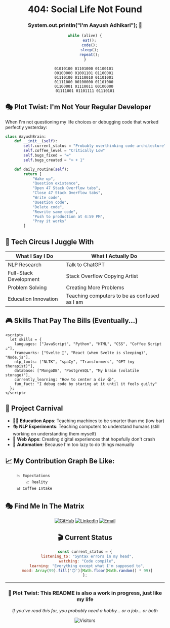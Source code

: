 <div align="center">

# 404: Social Life Not Found
### System.out.println("I'm Aayush Adhikari"); 🤖

```js
while (alive) {
    eat();
    code();
    sleep();
    repeat();
}
```

</div>

<!-- Matrix-style binary rain effect -->
<div align="center">
  
```
01010100 01101000 01100101 
00100000 01001101 01100001 
01110100 01110010 01101001 
01111000 00100000 01101000 
01100001 01110011 00100000 
01111001 01101111 01110101
```

</div>

## 🎭 Plot Twist: I'm Not Your Regular Developer

When I'm not questioning my life choices or debugging code that worked perfectly yesterday:

```python
class AayushBrain:
    def __init__(self):
        self.current_status = "Probably overthinking code architecture"
        self.coffee_level = "Critically Low"
        self.bugs_fixed = "∞"
        self.bugs_created = "∞ + 1"

    def daily_routine(self):
        return [
            "Wake up",
            "Question existence",
            "Open 47 Stack Overflow tabs",
            "Close 47 Stack Overflow tabs",
            "Write code",
            "Question code",
            "Delete code",
            "Rewrite same code",
            "Push to production at 4:59 PM",
            "Pray it works"
        ]
```

## 🎪 Tech Circus I Juggle With

<div align="center">

| What I Say I Do | What I Actually Do |
|-----------------|-------------------|
| NLP Research | Talk to ChatGPT |
| Full-Stack Development | Stack Overflow Copying Artist |
| Problem Solving | Creating More Problems |
| Education Innovation | Teaching computers to be as confused as I am |

</div>

## 🎮 Skills That Pay The Bills (Eventually...)

```svelte
<script>
  let skills = {
    languages: ["JavaScript", "Python", "HTML", "CSS", "Coffee Script ☕"],
    frameworks: ["Svelte 💚", "React (when Svelte is sleeping)", "Node.js"],
    nlp_tools: ["NLTK", "spaCy", "Transformers", "GPT (my therapist)"],
    database: ["MongoDB", "PostgreSQL", "My brain (volatile storage)"],
    currently_learning: "How to center a div 😭",
    fun_fact: "I debug code by staring at it until it feels guilty"
  };
</script>
```

## 🎪 Project Carnival

- 🤹‍♂️ **Education Apps**: Teaching machines to be smarter than me (low bar)
- 🎭 **NLP Experiments**: Teaching computers to understand humans (still working on understanding them myself)
- 🎪 **Web Apps**: Creating digital experiences that hopefully don't crash
- 🤖 **Automation**: Because I'm too lazy to do things manually

## 📈 My Contribution Graph Be Like:

```
     📉 Expectations
         📈 Reality
     📊 Coffee Intake
```

## 🎭 Find Me In The Matrix

<div align="center">

[![GitHub](https://img.shields.io/badge/GitHub-Aayush518-black?style=for-the-badge&logo=github&logoColor=white)](https://github.com/Aayush518)
[![LinkedIn](https://img.shields.io/badge/LinkedIn-aayush--adhikari-blue?style=for-the-badge&logo=linkedin&logoColor=white)](https://linkedin.com/in/aayush518)
[![Email](https://img.shields.io/badge/Email-adhikariaayush37@gmail.com-red?style=for-the-badge&logo=gmail&logoColor=white)](mailto:adhikariaayush37@gmail.com)

</div>

<div align="center">

## 🎬 Current Status

```javascript
const current_status = {
  listening_to: "Syntax errors in my head",
  watching: "Code compile",
  learning: "Everything except what I'm supposed to",
  mood: Array(99).fill('🙃')[Math.floor(Math.random() * 99)]
};
```

</div>

---

<div align="center">

### 🎪 Plot Twist: This README is also a work in progress, just like my life

*If you've read this far, you probably need a hobby... or a job... or both*

![Visitors](https://api.visitorbadge.io/api/visitors?path=Aayush518&label=Code%20Stalkers&labelColor=%23000000&countColor=%2337d67a)

</div>
